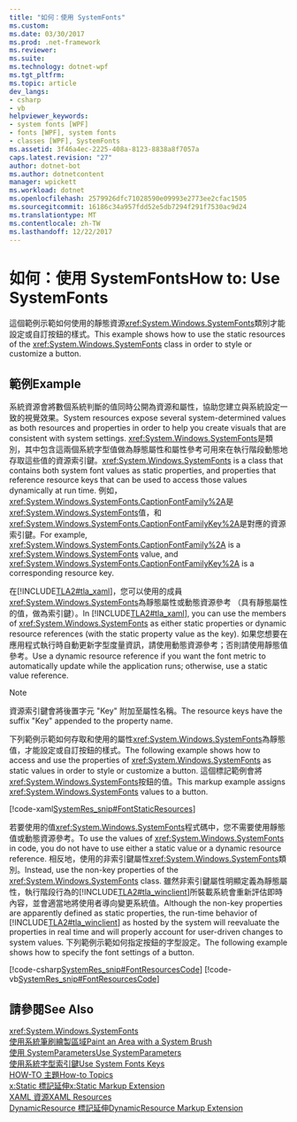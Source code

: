 ```yaml
---
title: "如何：使用 SystemFonts"
ms.custom: 
ms.date: 03/30/2017
ms.prod: .net-framework
ms.reviewer: 
ms.suite: 
ms.technology: dotnet-wpf
ms.tgt_pltfrm: 
ms.topic: article
dev_langs:
- csharp
- vb
helpviewer_keywords:
- system fonts [WPF]
- fonts [WPF], system fonts
- classes [WPF], SystemFonts
ms.assetid: 3f46a4ec-2225-408a-8123-8838a8f7057a
caps.latest.revision: "27"
author: dotnet-bot
ms.author: dotnetcontent
manager: wpickett
ms.workload: dotnet
ms.openlocfilehash: 2579926dfc71028590e09993e2773ee2cfac1505
ms.sourcegitcommit: 16186c34a957fdd52e5db7294f291f7530ac9d24
ms.translationtype: MT
ms.contentlocale: zh-TW
ms.lasthandoff: 12/22/2017
---
```

# <a name="how-to-use-systemfonts"></a><span data-ttu-id="8d165-102">如何：使用 SystemFonts</span><span class="sxs-lookup"><span data-stu-id="8d165-102">How to: Use SystemFonts</span></span>
<span data-ttu-id="8d165-103">這個範例示範如何使用的靜態資源<xref:System.Windows.SystemFonts>類別才能設定或自訂按鈕的樣式。</span><span class="sxs-lookup"><span data-stu-id="8d165-103">This example shows how to use the static resources of the <xref:System.Windows.SystemFonts> class in order to style or customize a button.</span></span>  
  
## <a name="example"></a><span data-ttu-id="8d165-104">範例</span><span class="sxs-lookup"><span data-stu-id="8d165-104">Example</span></span>  
 <span data-ttu-id="8d165-105">系統資源會將數個系統判斷的值同時公開為資源和屬性，協助您建立與系統設定一致的視覺效果。</span><span class="sxs-lookup"><span data-stu-id="8d165-105">System resources expose several system-determined values as both resources and properties in order to help you create visuals that are consistent with system settings.</span></span> <span data-ttu-id="8d165-106"><xref:System.Windows.SystemFonts>是類別，其中包含這兩個系統字型值做為靜態屬性和屬性參考可用來在執行階段動態地存取這些值的資源索引鍵。</span><span class="sxs-lookup"><span data-stu-id="8d165-106"><xref:System.Windows.SystemFonts> is a class that contains both system font values as static properties, and properties that reference resource keys that can be used to access those values dynamically at run time.</span></span> <span data-ttu-id="8d165-107">例如，<xref:System.Windows.SystemFonts.CaptionFontFamily%2A>是<xref:System.Windows.SystemFonts>值，和<xref:System.Windows.SystemFonts.CaptionFontFamilyKey%2A>是對應的資源索引鍵。</span><span class="sxs-lookup"><span data-stu-id="8d165-107">For example, <xref:System.Windows.SystemFonts.CaptionFontFamily%2A> is a <xref:System.Windows.SystemFonts> value, and <xref:System.Windows.SystemFonts.CaptionFontFamilyKey%2A> is a corresponding resource key.</span></span>  
  
 <span data-ttu-id="8d165-108">在[!INCLUDE[TLA2#tla_xaml](../../../../includes/tla2sharptla-xaml-md.md)]，您可以使用的成員<xref:System.Windows.SystemFonts>為靜態屬性或動態資源參考 （具有靜態屬性的值，做為索引鍵）。</span><span class="sxs-lookup"><span data-stu-id="8d165-108">In [!INCLUDE[TLA2#tla_xaml](../../../../includes/tla2sharptla-xaml-md.md)], you can use the members of <xref:System.Windows.SystemFonts> as either static properties or dynamic resource references (with the static property value as the key).</span></span> <span data-ttu-id="8d165-109">如果您想要在應用程式執行時自動更新字型度量資訊，請使用動態資源參考；否則請使用靜態值參考。</span><span class="sxs-lookup"><span data-stu-id="8d165-109">Use a dynamic resource reference if you want the font metric to automatically update while the application runs; otherwise, use a static value reference.</span></span>  
  
> [!NOTE]
>  <span data-ttu-id="8d165-110">資源索引鍵會將後置字元 "Key" 附加至屬性名稱。</span><span class="sxs-lookup"><span data-stu-id="8d165-110">The resource keys have the suffix "Key" appended to the property name.</span></span>  
  
 <span data-ttu-id="8d165-111">下列範例示範如何存取和使用的屬性<xref:System.Windows.SystemFonts>為靜態值，才能設定或自訂按鈕的樣式。</span><span class="sxs-lookup"><span data-stu-id="8d165-111">The following example shows how to access and use the properties of <xref:System.Windows.SystemFonts> as static values in order to style or customize a button.</span></span> <span data-ttu-id="8d165-112">這個標記範例會將<xref:System.Windows.SystemFonts>按鈕的值。</span><span class="sxs-lookup"><span data-stu-id="8d165-112">This markup example assigns <xref:System.Windows.SystemFonts> values to a button.</span></span>  
  
 [!code-xaml[SystemRes_snip#FontStaticResources](../../../../samples/snippets/csharp/VS_Snippets_Wpf/SystemRes_snip/CSharp/Pane1.xaml#fontstaticresources)]  
  
 <span data-ttu-id="8d165-113">若要使用的值<xref:System.Windows.SystemFonts>程式碼中，您不需要使用靜態值或動態資源參考。</span><span class="sxs-lookup"><span data-stu-id="8d165-113">To use the values of <xref:System.Windows.SystemFonts> in code, you do not have to use either a static value or a dynamic resource reference.</span></span> <span data-ttu-id="8d165-114">相反地，使用的非索引鍵屬性<xref:System.Windows.SystemFonts>類別。</span><span class="sxs-lookup"><span data-stu-id="8d165-114">Instead, use the non-key properties of the <xref:System.Windows.SystemFonts> class.</span></span> <span data-ttu-id="8d165-115">雖然非索引鍵屬性明顯定義為靜態屬性，執行階段行為的[!INCLUDE[TLA2#tla_winclient](../../../../includes/tla2sharptla-winclient-md.md)]所裝載系統會重新評估即時內容，並會適當地將使用者導向變更系統值。</span><span class="sxs-lookup"><span data-stu-id="8d165-115">Although the non-key properties are apparently defined as static properties, the run-time behavior of [!INCLUDE[TLA2#tla_winclient](../../../../includes/tla2sharptla-winclient-md.md)] as hosted by the system will reevaluate the properties in real time and will properly account for user-driven changes to system values.</span></span> <span data-ttu-id="8d165-116">下列範例示範如何指定按鈕的字型設定。</span><span class="sxs-lookup"><span data-stu-id="8d165-116">The following example shows how to specify the font settings of a button.</span></span>  
  
 [!code-csharp[SystemRes_snip#FontResourcesCode](../../../../samples/snippets/csharp/VS_Snippets_Wpf/SystemRes_snip/CSharp/Pane1.xaml.cs#fontresourcescode)]
 [!code-vb[SystemRes_snip#FontResourcesCode](../../../../samples/snippets/visualbasic/VS_Snippets_Wpf/SystemRes_snip/VisualBasic/Pane1.xaml.vb#fontresourcescode)]  
  
## <a name="see-also"></a><span data-ttu-id="8d165-117">請參閱</span><span class="sxs-lookup"><span data-stu-id="8d165-117">See Also</span></span>  
 <xref:System.Windows.SystemFonts>  
 [<span data-ttu-id="8d165-118">使用系統筆刷繪製區域</span><span class="sxs-lookup"><span data-stu-id="8d165-118">Paint an Area with a System Brush</span></span>](../../../../docs/framework/wpf/graphics-multimedia/how-to-paint-an-area-with-a-system-brush.md)  
 [<span data-ttu-id="8d165-119">使用 SystemParameters</span><span class="sxs-lookup"><span data-stu-id="8d165-119">Use SystemParameters</span></span>](../../../../docs/framework/wpf/advanced/how-to-use-systemparameters.md)  
 [<span data-ttu-id="8d165-120">使用系統字型索引鍵</span><span class="sxs-lookup"><span data-stu-id="8d165-120">Use System Fonts Keys</span></span>](../../../../docs/framework/wpf/advanced/how-to-use-system-fonts-keys.md)  
 [<span data-ttu-id="8d165-121">HOW-TO 主題</span><span class="sxs-lookup"><span data-stu-id="8d165-121">How-to Topics</span></span>](../../../../docs/framework/wpf/advanced/resources-how-to-topics.md)  
 [<span data-ttu-id="8d165-122">x:Static 標記延伸</span><span class="sxs-lookup"><span data-stu-id="8d165-122">x:Static Markup Extension</span></span>](../../../../docs/framework/xaml-services/x-static-markup-extension.md)  
 [<span data-ttu-id="8d165-123">XAML 資源</span><span class="sxs-lookup"><span data-stu-id="8d165-123">XAML Resources</span></span>](../../../../docs/framework/wpf/advanced/xaml-resources.md)  
 [<span data-ttu-id="8d165-124">DynamicResource 標記延伸</span><span class="sxs-lookup"><span data-stu-id="8d165-124">DynamicResource Markup Extension</span></span>](../../../../docs/framework/wpf/advanced/dynamicresource-markup-extension.md)
